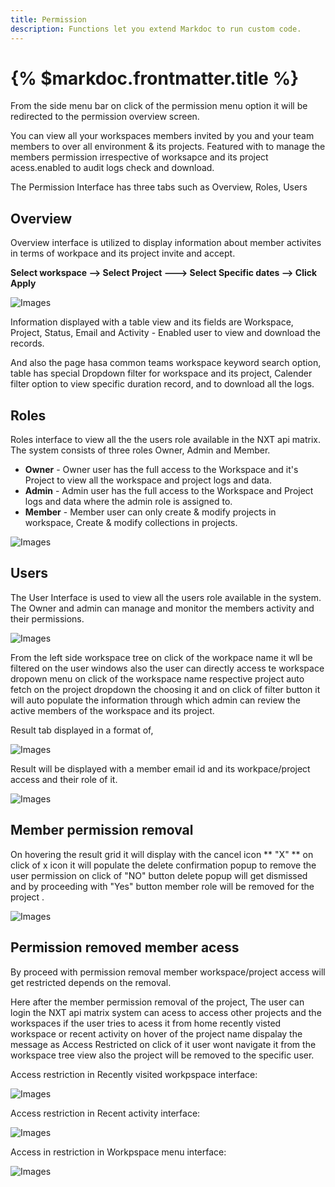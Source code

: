 ```yaml
---
title: Permission
description: Functions let you extend Markdoc to run custom code.
---
```


# {% $markdoc.frontmatter.title %}

From the side menu bar on click of the permission menu option it will be redirected to the permission overview screen. 

You can view all your workspaces members invited by you and your team members to over all environment & its projects. Featured with to manage the members permission irrespective of worksapce and its project acess.enabled to audit logs check and download.

The Permission Interface has three tabs such as Overview, Roles, Users

## Overview

Overview interface is utilized to display information about member activites in terms of  workpace and its project invite and accept.

**Select workspace --> Select Project ---> Select Specific dates --> Click Apply**

![Images](/images/abc1.png)

Information displayed with a table view and its fields are Workspace, Project, Status, Email and Activity  - Enabled user to view and download the records. 

And also the page hasa common teams workspace keyword search option, table has special Dropdown filter for workspace and its project, Calender filter option to view specific duration record, and to download all the logs. 
 

## Roles
Roles interface to view all the the users role available in the NXT  api matrix. The system consists of three roles Owner, Admin and Member.

- **Owner** - Owner user has the full access to the Workspace and it's Project to view all the workspace and project logs and data.
- **Admin** - Admin user has the full access to the Workspace and Project logs and data where the admin role is assigned to.
- **Member** - Member user can only create & modify projects in workspace, Create & modify collections in projects.

![Images](/images/permissionroles.png)

## Users

 The User Interface is used to view all the users role available in the system. The Owner and admin can manage  and monitor the members activity and their permissions. 

 ![Images](/images/permissionuser.png)

 

 From the left side workspace tree on click of the workpace name it wll be filtered on the user windows also the user can directly access te workspace dropown menu on click of the  workspace name respective project auto fetch on the project dropdown the choosing it and on click of filter button it will auto populate the information through which admin can review the active members of the workspace and its project.

 Result tab displayed in a format of,

 
 ![Images](/images/Z1a.jpg)



 Result will be displayed with a member email id and its workpace/project access and their role of it. 


![Images](/images/abc2.png)

## Member permission removal

On hovering the result grid it will display with the cancel icon ** "X" ** on click of x icon it will populate the delete confirmation popup to remove the user permission  on click of "NO" button delete popup will get dismissed and by proceeding with "Yes" button member role will be removed for the project .

![Images](/images/abc3.png)

## Permission removed member acess

By proceed with permission removal member workspace/project access will get restricted depends on the removal.

Here after the member permission removal of the project, The user can login the NXT api matrix system can acess to access other projects and  the workspaces if the user tries to acess it from home recently visted workspace or recent activity on hover of the project name dispalay the message as Access Restricted on click of it user wont navigate it from the workspace tree view also the project will be removed to the specific user.

Access restriction in Recently visited workpspace interface:

![Images](/images/abc4.png)

Access restriction in Recent activity  interface:

![Images](/images/abc5.png)

Access in restriction in Workpspace menu interface:

![Images](/images/abc6.png)


